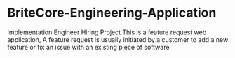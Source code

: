 # BriteCore-Engineering-Application
Implementation Engineer Hiring Project
This is a feature request web application, A feature request is usually initiated by a customer to add a new feature or fix an issue with an existing piece of software
